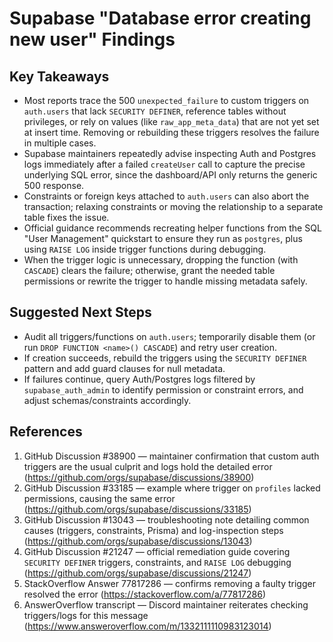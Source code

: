 # Supabase "Database error creating new user" Findings

## Key Takeaways
- Most reports trace the 500 `unexpected_failure` to custom triggers on `auth.users` that lack `SECURITY DEFINER`, reference tables without privileges, or rely on values (like `raw_app_meta_data`) that are not yet set at insert time. Removing or rebuilding these triggers resolves the failure in multiple cases.
- Supabase maintainers repeatedly advise inspecting Auth and Postgres logs immediately after a failed `createUser` call to capture the precise underlying SQL error, since the dashboard/API only returns the generic 500 response.
- Constraints or foreign keys attached to `auth.users` can also abort the transaction; relaxing constraints or moving the relationship to a separate table fixes the issue.
- Official guidance recommends recreating helper functions from the SQL "User Management" quickstart to ensure they run as `postgres`, plus using `RAISE LOG` inside trigger functions during debugging.
- When the trigger logic is unnecessary, dropping the function (with `CASCADE`) clears the failure; otherwise, grant the needed table permissions or rewrite the trigger to handle missing metadata safely.

## Suggested Next Steps
- Audit all triggers/functions on `auth.users`; temporarily disable them (or run `DROP FUNCTION <name>() CASCADE`) and retry user creation.
- If creation succeeds, rebuild the triggers using the `SECURITY DEFINER` pattern and add guard clauses for null metadata.
- If failures continue, query Auth/Postgres logs filtered by `supabase_auth_admin` to identify permission or constraint errors, and adjust schemas/constraints accordingly.

## References
1. GitHub Discussion #38900 — maintainer confirmation that custom auth triggers are the usual culprit and logs hold the detailed error (https://github.com/orgs/supabase/discussions/38900)
2. GitHub Discussion #33185 — example where trigger on `profiles` lacked permissions, causing the same error (https://github.com/orgs/supabase/discussions/33185)
3. GitHub Discussion #13043 — troubleshooting note detailing common causes (triggers, constraints, Prisma) and log-inspection steps (https://github.com/orgs/supabase/discussions/13043)
4. GitHub Discussion #21247 — official remediation guide covering `SECURITY DEFINER` triggers, constraints, and `RAISE LOG` debugging (https://github.com/orgs/supabase/discussions/21247)
5. StackOverflow Answer 77817286 — confirms removing a faulty trigger resolved the error (https://stackoverflow.com/a/77817286)
6. AnswerOverflow transcript — Discord maintainer reiterates checking triggers/logs for this message (https://www.answeroverflow.com/m/1332111110983123014)
